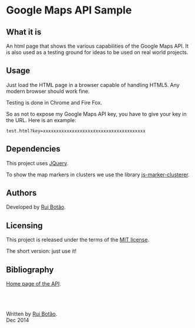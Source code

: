 <!-- View this file with a Markdown editor (eg: http://markdownpad.com) -->
# Google Maps API Sample


## What it is
An html page that shows the various capabilities of the Google Maps API. It is also used as a testing ground for ideas to be used on real world projects.


## Usage
Just load the HTML page in a browser capable of handling HTML5. Any modern browser should work fine.

Testing is done in Chrome and Fire Fox.

So as not to expose my Google Maps API key, you have to give your key in the URL. Here is an example:

	test.html?key=xxxxxxxxxxxxxxxxxxxxxxxxxxxxxxxxxxxxxxx


## Dependencies
This project uses [JQuery][jquery].

To show the map markers in clusters we use the library [js-marker-clusterer][cluster_lib].


## Authors
Developed by [Rui Botão][rui].


## Licensing
This project is released under the terms of the [MIT license][mit].

The short version: just use it!


## Bibliography
[Home page of the API][api].





<br><br><br>
Written by [Rui Botão][rui].<br>
Dec 2014


[rui]: mailto:rui.botao@ruibotao.com "Rui"
[api]: https://developers.google.com/maps/documentation/javascript/tutorial  "Google Maps API"
[mit]: http://en.wikipedia.org/wiki/MIT_License "MIT License"
[jquery]: https://jquery.org/ "jquery"
[cluster_lib]: https://github.com/googlemaps/js-marker-clusterer "Cluster Library"
